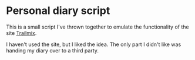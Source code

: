 # Personal diary script

This is a small script I've thrown together to emulate the functionality of the site [Trailmix](https://www.trailmix.life/).

I haven't used the site, but I liked the idea.
The only part I didn't like was handing my diary over to a third party.
